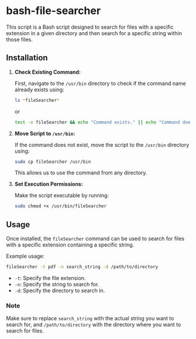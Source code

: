 # bash-file-searcher
This script is a Bash script designed to search for files with a specific extension in a given directory and then search for a specific string within those files.

## Installation

1. **Check Existing Command:**

   First, navigate to the `/usr/bin` directory to check if the command name already exists using:
   ```bash
   ls *fileSearcher*
   ```
   or
   ```bash
   test -e fileSearcher && echo "Command exists." || echo "Command does not exist."
   ```

2. **Move Script to `/usr/bin`:**

   If the command does not exist, move the script to the `/usr/bin` directory using:
   ```bash
   sudo cp fileSearcher /usr/bin
   ```
   This allows us to use the command from any directory.

3. **Set Execution Permissions:**

   Make the script executable by running:
   ```bash
   sudo chmod +x /usr/bin/fileSearcher
   ```

## Usage

Once installed, the `fileSearcher` command can be used to search for files with a specific extension containing a specific string.

Example usage:
```bash
fileSearcher -t pdf -n search_string -d /path/to/directory
```

- `-t`: Specify the file extension.
- `-n`: Specify the string to search for.
- `-d`: Specify the directory to search in.

### Note

Make sure to replace `search_string` with the actual string you want to search for, and `/path/to/directory` with the directory where you want to search for files.

